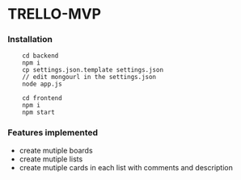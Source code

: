 # TRELLO-MVP

### Installation

        cd backend
        npm i
        cp settings.json.template settings.json
        // edit mongourl in the settings.json
        node app.js

        cd frontend
        npm i
        npm start

### Features implemented

- create mutiple boards
- create mutiple lists
- create mutiple cards in each list with comments and description
